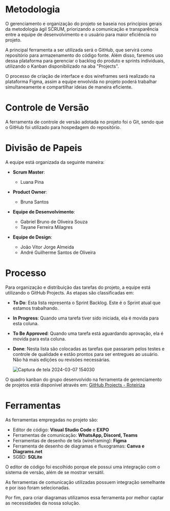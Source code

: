 
# Metodologia

O gerenciamento e organização do projeto se baseia nos princípios gerais da metodologia ágil SCRUM, priorizando a comunicação e transparência entre a equipe de desenvolvimento e o usuário para maior eficiência no projeto.

A principal ferramenta a ser utilizada será o GitHub, que servirá como repositório para armazenamento do código fonte. Além disso, faremos uso dessa plataforma para gerenciar o backlog do produto e sprints individuais, utilizando o Kanban disponibilizado na aba "Projects".

O processo de criação de interface e dos wireframes será realizado na plataforma Figma, assim a equipe envolvida no projeto poderá trabalhar simultaneamente e compartilhar ideias de maneira eficiente.


# Controle de Versão

A ferramenta de controle de versão adotada no projeto foi o Git, sendo que o GitHub foi utilizado para hospedagem do repositório.

# Divisão de Papeis

A equipe está organizada da seguinte maneira:

- **Scrum Master**:
  - Luana Pina

- **Product Owner**:
  - Bruna Santos

- **Equipe de Desenvolvimento**:
  - Gabriel Bruno de Oliveira Souza
  - Tayane Ferreira Milagres

- **Equipe de Design**:
  - João Vitor Jorge Almeida
  - André Guilherme Santos de Oliveira


# Processo

Para organização e distribuição das tarefas do projeto, a equipe está utilizando o GitHub Projects. As etapas são classificadas em:

- **To Do**: Esta lista representa o Sprint Backlog. Este é o Sprint atual que estamos trabalhando.
- **In Progress**: Quando uma tarefa tiver sido iniciada, ela é movida para esta coluna.
- **To Be Approved**: Quando uma tarefa está aguardando aprovação, ela é movida para esta coluna.
- **Done**: Nesta lista são colocadas as tarefas que passaram pelos testes e controle de qualidade e estão prontos para ser entregues ao usuário. Não há mais edições ou revisões necessárias.

  ![Captura de tela 2024-03-07 154030](https://github.com/ICEI-PUC-Minas-PMV-ADS/pmv-ads-2024-1-e3-proj-mov-t7-roteiriza/assets/107646150/d9ca8bf0-07ec-49f9-8276-1d5362961533)


O quadro kanban do grupo desenvolvido na ferramenta de gerenciamento de projetos está disponível através em: [GitHub Projects - Roteiriza](https://github.com/orgs/ICEI-PUC-Minas-PMV-ADS/projects/840/views/1)


# Ferramentas

As ferramentas empregadas no projeto são:

- Editor de código: **Visual Studio Code** e **EXPO**
- Ferramentas de comunicação: **WhatsApp, Discord, Teams**
- Ferramentas de desenho de tela (wireframing): **Figma**
- Ferramenta de desenho de diagramas e fluxogramas: **Canva e Diagrams.net**
- SGBD: **SQLite**

O editor de código foi escolhido porque ele possui uma integração com o sistema de versão, além de se mostrar versátil.

As ferramentas de comunicação utilizadas possuem integração semelhante e por isso foram selecionadas.

Por fim, para criar diagramas utilizamos essa ferramenta por melhor captar as necessidades da nossa solução.


